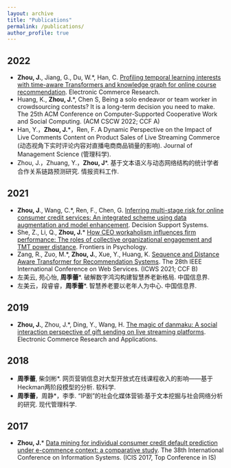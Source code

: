 ```yaml
---
layout: archive
title: "Publications"
permalink: /publications/
author_profile: true
---
```


## 2022
- **Zhou, J.**, Jiang, G., Du, W.*, Han, C. [Profiling temporal learning interests with time-aware Transformers and knowledge graph for online course recommendation](https://link.springer.com/article/10.1007/s10660-022-09541-z). Electronic Commerce Research.
- Huang, K., **Zhou, J.***, Chen S, Being a solo endeavor or team worker in crowdsourcing contests? It is a long-term decision you need to make. The 25th ACM Conference on Computer-Supported Cooperative Work and Social Computing. (ACM CSCW 2022; CCF A)
- Han, Y.，**Zhou, J.***，Ren, F. A Dynamic Perspective on the Impact of Live Comments Content on Product Sales of Live Streaming Commerce (动态视角下实时评论内容对直播电商商品销量的影响). Journal of Management Science (管理科学).
- Zhou, J.，Zhuang, Y.，**Zhou, J***. 基于文本语义与动态网络结构的统计学者合作关系链路预测研究. 情报资料工作.

## 2021
- **Zhou, J**., Wang, C.*, Ren, F., Chen, G. [Inferring multi-stage risk for online consumer credit services: An integrated scheme using data augmentation and model enhancement](https://www.sciencedirect.com/science/article/abs/pii/S0167923621001214). Decision Support Systems.
- She, Z., Li, Q., **Zhou, J.*** [How CEO workaholism influences firm performance: The roles of collective organizational engagement and TMT power distance](https://www.ncbi.nlm.nih.gov/pmc/articles/PMC8490670/). Frontiers in Psychology.
- Zang, R., Zuo, M.*, **Zhou, J.**, Xue, Y., Huang, K. [Sequence and Distance Aware Transformer for Recommendation Systems](https://ieeexplore.ieee.org/abstract/document/9590427/). The 28th IEEE International Conference on Web Services. (ICWS 2021; CCF B)
- 左美云, 苑心怡, **周季蕾***. 破解数字鸿沟构建智慧养老新格局. 中国信息界.
- 左美云，段睿睿，**周季蕾***. 智慧养老要以老年人为中心. 中国信息界.

## 2019
- **Zhou, J.**, Zhou, J.*, Ding, Y., Wang, H. [The magic of danmaku: A social interaction perspective of gift sending on live streaming platforms](https://www.sciencedirect.com/science/article/abs/pii/S1567422318300802). Electronic Commerce Research and Applications.

## 2018
- **周季蕾**, 柴剑彬*. 网页营销信息对大型开放式在线课程收入的影响——基于Heckman两阶段模型的分析. 软科学.
- **周季蕾**，周静*，李季. “IP剧”的社会化媒体营销:基于文本挖掘与社会网络分析的研究. 现代管理科学.

## 2017
- **Zhou, J.*** [Data mining for individual consumer credit default prediction under e-commence context: a comparative study](https://aisel.aisnet.org/icis2017/DataScience/Presentations/22/?utm_source=aisel.aisnet.org%2Ficis2017%2FDataScience%2FPresentations%2F22&utm_medium=PDF&utm_campaign=PDFCoverPages). The 38th International Conference on Information Systems. (ICIS 2017, Top Conference in IS)
